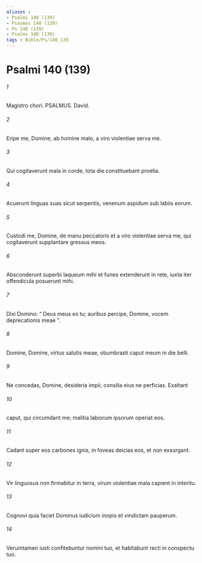```yaml
---
aliases : 
- Psalmi 140 (139)
- Psaumes 140 (139)
- Ps 140 (139)
- Psalms 140 (139)
tags : Bible/Ps/140_139
---
```


# Psalmi 140 (139)

###### 1
Magistro chori. PSALMUS. David.
###### 2
Eripe me, Domine, ab homine malo, a viro violentiae serva me.
###### 3
Qui cogitaverunt mala in corde, tota die constituebant proelia.
###### 4
Acuerunt linguas suas sicut serpentis, venenum aspidum sub labiis eorum.
###### 5
Custodi me, Domine, de manu peccatoris et a viro violentiae serva me, qui cogitaverunt supplantare gressus meos.
###### 6
Absconderunt superbi laqueum mihi et funes extenderunt in rete, iuxta iter offendicula posuerunt mihi.
###### 7
Dixi Domino: “ Deus meus es tu; auribus percipe, Domine, vocem deprecationis meae ”.
###### 8
Domine, Domine, virtus salutis meae, obumbrasti caput meum in die belli.
###### 9
Ne concedas, Domine, desideria impii; consilia eius ne perficias. Exaltant 
###### 10
caput, qui circumdant me; malitia labiorum ipsorum operiat eos.
###### 11
Cadant super eos carbones ignis, in foveas deicias eos, et non exsurgant.
###### 12
Vir linguosus non firmabitur in terra, virum violentiae mala capient in interitu.
###### 13
Cognovi quia faciet Dominus iudicium inopis et vindictam pauperum.
###### 14
Verumtamen iusti confitebuntur nomini tuo, et habitabunt recti in conspectu tuo.
